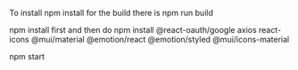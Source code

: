 To install npm install for the build there is npm run build

npm install first and then do npm install @react-oauth/google axios react-icons @mui/material @emotion/react @emotion/styled @mui/icons-material

npm start 
